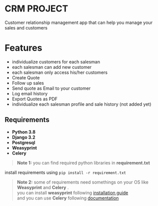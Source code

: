 # CRM PROJECT 
Customer relationship management app that can help you manage your sales and customers  

# Features

 - individualize customers for each salesman
 - each salesman can add new customer  
 - each salesman only access  his/her customers
 - Create Quote 
 - Follow up sales
 - Send quote as Email to your customer 
 - Log email history
 - Export Quotes as PDF
 - individualize each salesman profile  and sale history (not added yet)
 

## Requirements
 - **Python 3.8**
 - **Django 3.2**
 - **Postgresql**
 - **Weasyprint**    
 - **Celery**
 
 > **Note 1:** you can find required python libraries in **requirement.txt** 
 > 
install requirements using    `pip install -r requirement.txt`
> **Note 2:** some of requirements need somethings on your OS like **Weasyprint**
and **Celery** .\
you can install **weasyprint** following [installation guide](http://weasyprint.readthedocs.io/en/latest/install.html)\
and you can use **Celery** following [documentation](https://docs.celeryproject.org/en/stable/getting-started/backends-and-brokers/index.html) 

